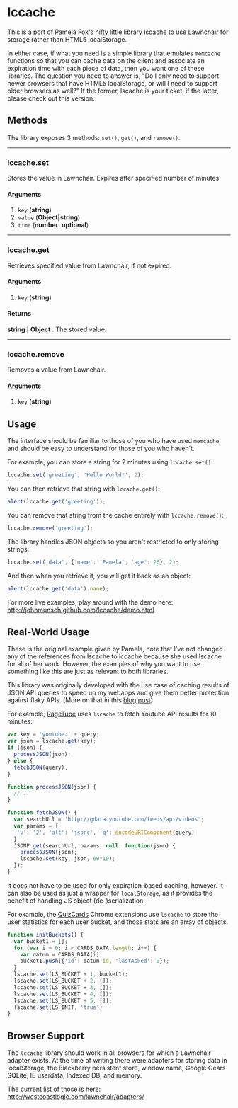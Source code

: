 lccache
===============================
This is a port of Pamela Fox's nifty little library 
[lscache](https://github.com/pamelafox/lscache) to use 
[Lawnchair](http://westcoastlogic.com/lawnchair/) for 
storage rather than HTML5 localStorage. 

In either case, if what you need is a simple library that emulates `memcache` 
functions so that you can cache data on the client and associate an expiration 
time with each piece of data, then you want one of these libraries. The question
you need to answer is, "Do I only need to support newer browsers that have HTML5 
localStorage, or will I need to support older browsers as well?" If the former, 
lscache is your ticket, if the latter, please check out this version.

Methods
-------

The library exposes 3 methods: `set()`, `get()`, and `remove()`.

* * *

### lccache.set
Stores the value in Lawnchair. Expires after specified number of minutes.
#### Arguments
1. `key` (**string**)
2. `value` (**Object|string**)
3. `time` (**number: optional**)

* * *

### lccache.get
Retrieves specified value from Lawnchair, if not expired.
#### Arguments
1. `key` (**string**)
#### Returns
**string | Object** : The stored value.

* * *

### lccache.remove
Removes a value from Lawnchair.
#### Arguments
1. `key` (**string**)


Usage
-------

The interface should be familiar to those of you who have used `memcache`, and 
should be easy to understand for those of you who haven't.

For example, you can store a string for 2 minutes using `lccache.set()`:

```js
lccache.set('greeting', 'Hello World!', 2);
```

You can then retrieve that string with `lccache.get()`:

```js
alert(lccache.get('greeting'));
```

You can remove that string from the cache entirely with `lccache.remove()`:

```js
lccache.remove('greeting');
```

The library handles JSON objects so you aren't restricted to only storing strings:

```js
lccache.set('data', {'name': 'Pamela', 'age': 26}, 2);
```

And then when you retrieve it, you will get it back as an object:

```js
alert(lccache.get('data').name);
```

For more live examples, play around with the demo here:
http://johnmunsch.github.com/lccache/demo.html


Real-World Usage
----------
These is the original example given by Pamela, note that I've not changed any of
the references from lscache to lccache because she used lscache for all of her
work. However, the examples of why you want to use something like this are just
as relevant to both libraries.

This library was originally developed with the use case of caching results of 
JSON API queries to speed up my webapps and give them better protection against 
flaky APIs. (More on that in this [blog post](http://blog.pamelafox.org/2010/10/lscache-localstorage-based-memcache.html))

For example, [RageTube](http://ragetube.net) uses `lscache` to fetch Youtube API 
results for 10 minutes:

```js
var key = 'youtube:' + query;
var json = lscache.get(key);
if (json) {
  processJSON(json);
} else {
  fetchJSON(query);
}

function processJSON(json) {
  // ..
}

function fetchJSON() {
  var searchUrl = 'http://gdata.youtube.com/feeds/api/videos';
  var params = {
   'v': '2', 'alt': 'jsonc', 'q': encodeURIComponent(query)
  }
  JSONP.get(searchUrl, params, null, function(json) {
    processJSON(json);
    lscache.set(key, json, 60*10);
  });
}
```

It does not have to be used for only expiration-based caching, however. It can 
also be used as just a wrapper for `localStorage`, as it provides the benefit 
of handling JS object (de-)serialization.

For example, the [QuizCards](http://quizcards.info) Chrome extensions use 
`lscache` to store the user statistics for each user bucket, and those stats are 
an array of objects.

```js
function initBuckets() {
  var bucket1 = [];
  for (var i = 0; i < CARDS_DATA.length; i++) {
    var datum = CARDS_DATA[i];
    bucket1.push({'id': datum.id, 'lastAsked': 0});
  }
  lscache.set(LS_BUCKET + 1, bucket1);
  lscache.set(LS_BUCKET + 2, []);
  lscache.set(LS_BUCKET + 3, []);
  lscache.set(LS_BUCKET + 4, []);
  lscache.set(LS_BUCKET + 5, []);
  lscache.set(LS_INIT, 'true')
}
```

Browser Support
----------------

The `lccache` library should work in all browsers for which a Lawnchair adapter
exists. At the time of writing there were adapters for storing data in 
localStorage, the Blackberry persistent store, window name, Google Gears SQLite,
IE userdata, Indexed DB, and memory.

The current list of those is here:
http://westcoastlogic.com/lawnchair/adapters/


